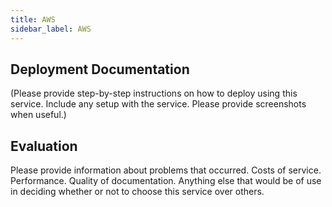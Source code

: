 ```yaml
---
title: AWS
sidebar_label: AWS
---
```


## Deployment Documentation

(Please provide step-by-step instructions on how to deploy using this service. Include any setup with the service. Please provide screenshots when useful.)

## Evaluation

Please provide information about problems that occurred. Costs of service. Performance. Quality of documentation. Anything else that would be of use in deciding whether or not to choose this service over others.


